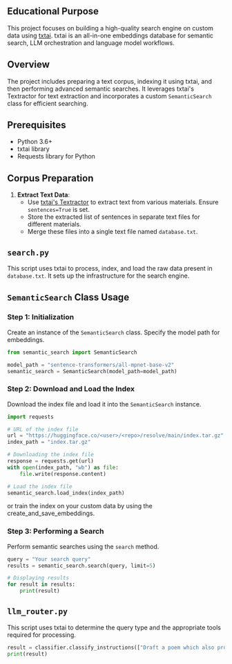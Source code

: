 ## Educational Purpose
This project focuses on building a high-quality search engine on custom data using [txtai](https://neuml.github.io/txtai/).
txtai is an all-in-one embeddings database for semantic search, LLM orchestration and language model workflows.

## Overview
The project includes preparing a text corpus, indexing it using txtai, and then performing advanced semantic searches. It leverages txtai's Textractor for text extraction and incorporates a custom `SemanticSearch` class for efficient searching.

## Prerequisites
- Python 3.6+
- txtai library
- Requests library for Python

## Corpus Preparation
1. **Extract Text Data**:
   - Use [txtai's Textractor](https://neuml.github.io/txtai/pipeline/data/textractor/) to extract text from various materials. Ensure `sentences=True` is set.
   - Store the extracted list of sentences in separate text files for different materials.
   - Merge these files into a single text file named `database.txt`.

## `search.py`
This script uses txtai to process, index, and load the raw data present in `database.txt`. It sets up the infrastructure for the search engine.

## `SemanticSearch` Class Usage

### Step 1: Initialization
Create an instance of the `SemanticSearch` class. Specify the model path for embeddings.

```python
from semantic_search import SemanticSearch

model_path = "sentence-transformers/all-mpnet-base-v2"
semantic_search = SemanticSearch(model_path=model_path)
```

### Step 2: Download and Load the Index
Download the index file and load it into the `SemanticSearch` instance.

```python
import requests

# URL of the index file
url = "https://huggingface.co/<user>/<repo>/resolve/main/index.tar.gz"
index_path = "index.tar.gz"

# Downloading the index file
response = requests.get(url)
with open(index_path, "wb") as file:
    file.write(response.content)

# Load the index file
semantic_search.load_index(index_path)
```
or train the index on your custom data by using the create\_and\_save\_embeddings.

### Step 3: Performing a Search
Perform semantic searches using the `search` method.

```python
query = "Your search query"
results = semantic_search.search(query, limit=5)

# Displaying results
for result in results:
    print(result)
```

## `llm_router.py`
This script uses txtai to determine the query type and the appropriate tools required for processing.

```python
result = classifier.classify_instructions(["Draft a poem which also proves that sqrt of 2 is irrational"])
print(result)
```

